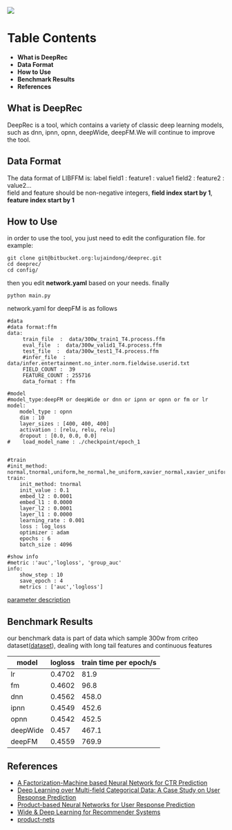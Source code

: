 ![](https://s1.ax1x.com/2017/09/24/QzeaQ.png) <br>
# **Table Contents**
- **What is DeepRec** 
- **Data Format**
- **How to Use**
- **Benchmark Results**
- **References**

## What is DeepRec
DeepRec is a tool, which contains a variety of classic deep learning models, such as dnn, ipnn, opnn, deepWide, deepFM.We will continue to improve the tool.

## Data Format
The data format of LIBFFM is:
label  field1 : feature1 : value1  field2 : feature2 : value2...<br>
field and feature should be non-negative integers, **field index start by 1**, **feature index start by 1**
## How to Use
in order to use the tool, you just need to edit the configuration file.
for example:
```
git clone git@bitbucket.org:lujaindong/deeprec.git
cd deeprec/
cd config/
```
then you edit **network.yaml** based on your needs.
finally
```
python main.py
``` 
network.yaml for deepFM is as follows
``` 
#data
#data format:ffm
data:
     train_file  :  data/300w_train1_T4.process.ffm
     eval_file  :  data/300w_valid1_T4.process.ffm
     test_file  :  data/300w_test1_T4.process.ffm
     #infer_file  :  data/infer.entertainment.no_inter.norm.fieldwise.userid.txt
     FIELD_COUNT :  39
     FEATURE_COUNT : 255716
     data_format : ffm

#model
#model_type:deepFM or deepWide or dnn or ipnn or opnn or fm or lr
model:
    model_type : opnn
    dim : 10
    layer_sizes : [400, 400, 400]
    activation : [relu, relu, relu]
    dropout : [0.0, 0.0, 0.0]
#    load_model_name : ./checkpoint/epoch_1


#train
#init_method: normal,tnormal,uniform,he_normal,he_uniform,xavier_normal,xavier_uniform
train:
    init_method: tnormal
    init_value : 0.1
    embed_l2 : 0.0001
    embed_l1 : 0.0000
    layer_l2 : 0.0001
    layer_l1 : 0.0000
    learning_rate : 0.001
    loss : log_loss
    optimizer : adam
    epochs : 6
    batch_size : 4096

#show info
#metric :'auc','logloss', 'group_auc'
info:
    show_step : 10
    save_epoch : 4
    metrics : ['auc','logloss']
```
[parameter description](https://github.com/lu-jian-dong/learngit/wiki/Parameter-Description)
 
## Benchmark Results
our benchmark data is part of data which sample 300w from criteo dataset([dataset](https://www.kaggle.com/c/criteo-display-ad-challenge)), dealing with long tail features and continuous features

model | logloss | train time per epoch/s|
----|------|------| 
lr | 0.4702 | 81.9| 
fm | 0.4602 | 96.8 |   
dnn | 0.4562 | 458.0 |  
ipnn | 0.4549 | 452.6 |  
opnn | 0.4542 | 452.5 |  
deepWide | 0.457 | 467.1 | 
deepFM | 0.4559 | 769.9 | 
## References
- [A Factorization-Machine based Neural Network for CTR Prediction](https://arxiv.org/abs/1703.04247)
- [Deep Learning over Multi-field Categorical Data: A Case Study on User Response Prediction](https://arxiv.org/abs/1601.02376)
- [Product-based Neural Networks for User Response Prediction](https://arxiv.org/abs/1611.00144)
- [Wide & Deep Learning for Recommender Systems](https://arxiv.org/abs/1606.07792)
- [product-nets](https://github.com/Atomu2014/product-nets)

